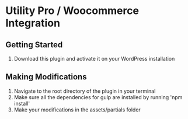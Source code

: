 # Utility Pro / Woocommerce Integration

## Getting Started
1. Download this plugin and activate it on your WordPress installation

## Making Modifications
1. Navigate to the root directory of the plugin in your terminal
2. Make sure all the dependencies for gulp are installed by running 'npm install'
3. Make your modifications in the assets/partials folder 
